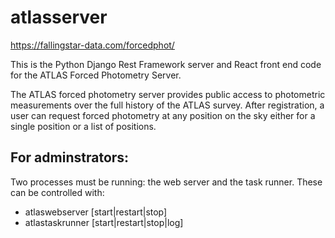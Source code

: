 # atlasserver

https://fallingstar-data.com/forcedphot/

This is the Python Django Rest Framework server and React front end code for the ATLAS Forced Photometry Server.

The ATLAS forced photometry server provides public
access to photometric measurements over the full history of the ATLAS
survey. After registration, a user can request forced photometry at
any position on the sky either for a single position or a list of positions.


## For adminstrators:
Two processes must be running: the web server and the task runner. These can be controlled with:   

  - atlaswebserver [start|restart|stop]
  - atlastaskrunner [start|restart|stop|log]